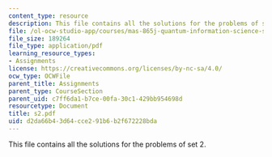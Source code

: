 ```yaml
---
content_type: resource
description: This file contains all the solutions for the problems of set 2.
file: /ol-ocw-studio-app/courses/mas-865j-quantum-information-science-spring-2006/d2da66b43d64cce291b6b2f672228bda_s2.pdf
file_size: 189264
file_type: application/pdf
learning_resource_types:
- Assignments
license: https://creativecommons.org/licenses/by-nc-sa/4.0/
ocw_type: OCWFile
parent_title: Assignments
parent_type: CourseSection
parent_uid: c7ff6da1-b7ce-00fa-30c1-429bb954698d
resourcetype: Document
title: s2.pdf
uid: d2da66b4-3d64-cce2-91b6-b2f672228bda
---
```

This file contains all the solutions for the problems of set 2.